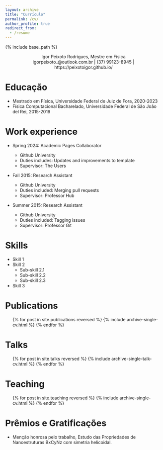 ```yaml
---
layout: archive
title: "Currículo"
permalink: /cv/
author_profile: true
redirect_from:
  - /resume
---
```


{% include base_path %}
<div align="center"> Igor Peixoto Rodrigues, Mestre em Física </div>
<div align="center"> igorpeixoto_@outlook.com.br | (37) 99123-8945 | https://peixotoigor.github.io/ </div>

Educação
======
* Mestrado em Física, Universidade Federal de Juiz de Fora, 2020-2023
* Física Computacional Bacharelado, Universidade Federal de São João del Rei, 2015-2019

Work experience
======
* Spring 2024: Academic Pages Collaborator
  * Github University
  * Duties includes: Updates and improvements to template
  * Supervisor: The Users

* Fall 2015: Research Assistant
  * Github University
  * Duties included: Merging pull requests
  * Supervisor: Professor Hub

* Summer 2015: Research Assistant
  * Github University
  * Duties included: Tagging issues
  * Supervisor: Professor Git
  
Skills
======
* Skill 1
* Skill 2
  * Sub-skill 2.1
  * Sub-skill 2.2
  * Sub-skill 2.3
* Skill 3

Publications
======
  <ul>{% for post in site.publications reversed %}
    {% include archive-single-cv.html %}
  {% endfor %}</ul>
  
Talks
======
  <ul>{% for post in site.talks reversed %}
    {% include archive-single-talk-cv.html  %}
  {% endfor %}</ul>
  
Teaching
======
  <ul>{% for post in site.teaching reversed %}
    {% include archive-single-cv.html %}
  {% endfor %}</ul>
  
Prêmios e Gratificações
======
* Menção honrosa pelo trabalho,
  Estudo das Propriedades de Nanoestruturas BxCyNz com simetria helicoidal.
